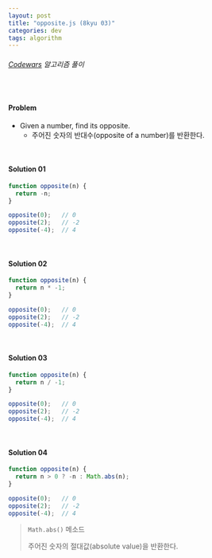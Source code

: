 ```yaml
---
layout: post
title: "opposite.js (8kyu 03)"
categories: dev
tags: algorithm
---
```


###### [Codewars](https://www.codewars.com) 알고리즘 풀이

<br>

#### Problem

- Given a number, find its opposite.
  - 주어진 숫자의 반대수(opposite of a number)를 반환한다.

<br>

#### Solution 01

```js
function opposite(n) {
  return -n;
}

opposite(0);   // 0
opposite(2);   // -2
opposite(-4);  // 4
```

<br>

#### Solution 02

```js
function opposite(n) {
  return n * -1;
}

opposite(0);   // 0
opposite(2);   // -2
opposite(-4);  // 4
```

<br>

#### Solution 03

```js
function opposite(n) {
  return n / -1;
}

opposite(0);   // 0
opposite(2);   // -2
opposite(-4);  // 4
```

<br>

#### Solution 04

```js
function opposite(n) {
  return n > 0 ? -n : Math.abs(n);
}

opposite(0);   // 0
opposite(2);   // -2
opposite(-4);  // 4
```

> `Math.abs()` 메소드
>
> 주어진 숫자의 절대값(absolute value)을 반환한다.

<br>

<br>